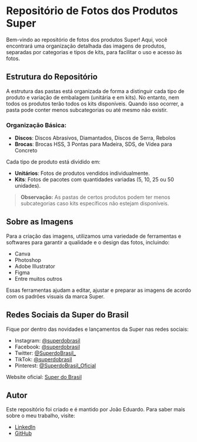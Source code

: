 # Repositório de Fotos dos Produtos Super

Bem-vindo ao repositório de fotos dos produtos Super! Aqui, você encontrará uma organização detalhada das imagens de produtos, separadas por categorias e tipos de kits, para facilitar o uso e acesso às fotos.

## Estrutura do Repositório

A estrutura das pastas está organizada de forma a distinguir cada tipo de produto e variação de embalagem (unitária e em kits). No entanto, nem todos os produtos terão todos os kits disponíveis. Quando isso ocorrer, a pasta pode conter menos subcategorias ou até mesmo não existir.

### Organização Básica:
- **Discos**: Discos Abrasivos, Diamantados, Discos de Serra, Rebolos
- **Brocas**: Brocas HSS, 3 Pontas para Madeira, SDS, de Vídea para Concreto

Cada tipo de produto está dividido em:
- **Unitários**: Fotos de produtos vendidos individualmente.
- **Kits**: Fotos de pacotes com quantidades variadas (5, 10, 25 ou 50 unidades).

> **Observação:** As pastas de certos produtos podem ter menos subcategorias caso kits específicos não estejam disponíveis.

## Sobre as Imagens

Para a criação das imagens, utilizamos uma variedade de ferramentas e softwares para garantir a qualidade e o design das fotos, incluindo:
- Canva
- Photoshop
- Adobe Illustrator
- Figma
- Entre muitos outros

Essas ferramentas ajudam a editar, ajustar e preparar as imagens de acordo com os padrões visuais da marca Super.

## Redes Sociais da Super do Brasil

Fique por dentro das novidades e lançamentos da Super nas redes sociais:
- Instagram: [@superdobrasil](https://www.instagram.com/superdobrasil)
- Facebook: [@superdobrasil](https://www.facebook.com/superdobrasil)
- Twitter: [@SuperdoBrasil_](https://twitter.com/SuperdoBrasil_)
- TikTok: [@superdobrasil](https://www.tiktok.com/@superdobrasil)
- Pinterest: [@SuperdoBrasil_Oficial](https://www.pinterest.com/SuperdoBrasil_Oficial)

Website oficial: [Super do Brasil](https://www.superdobrasil.com.br)

## Autor

Este repositório foi criado e é mantido por João Eduardo. Para saber mais sobre o meu trabalho, visite:
- [LinkedIn](https://www.linkedin.com/in/crow3442/)
- [GitHub](https://github.com/Crow3442)